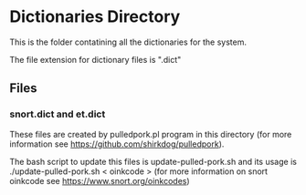 Dictionaries Directory
======================

This is the folder contatining all the dictionaries for the system.

The file extension for dictionary files is ".dict"

## Files

### snort.dict and et.dict

These files are created by pulledpork.pl program in this directory (for more information see https://github.com/shirkdog/pulledpork).

The bash script to update this files is update-pulled-pork.sh and its usage is
./update-pulled-pork.sh < oinkcode >
(for more information on snort oinkcode see https://www.snort.org/oinkcodes)